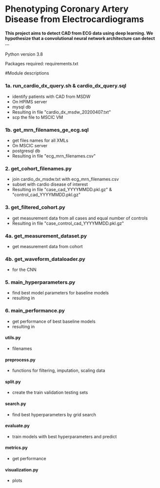 # Phenotyping Coronary Artery Disease from Electrocardiograms
#### This project aims to detect CAD from ECG data using deep learning. We hypothesize that a convolutional neural network architecture can detect ...

Python version 3.8

Packages required: requirements.txt

#Module descriptions


### 1a. run_cardio_dx_query.sh & cardio_dx_query.sql
- identify patients with CAD from MSDW
- On HPIMS server
- mysql db
- Resulting in file "cardio_dx_msdw_20200407.txt"
- scp the file to MSCIC VM


### 1b. get_mrn_filenames_ge_ecg.sql
- get files names for all XMLs 
- On MSCIC server
- postgresql db
- Resulting in file "ecg_mrn_filenames.csv"
  
### 2. get_cohort_filenames.py
- join cardio_dx_msdw.txt with ecg_mrn_filenames.csv
- subset with cardio disease of interest
- Resulting in file "case_cad_YYYYMMDD.pkl.gz" & "control_cad_YYYYMMDD.pkl.gz"

### 3. get_filtered_cohort.py
- get measurement data from all cases and equal number of controls
- Resulting in file "case_control_cad_YYYYMMDD.pkl.gz"

### 4a. get_measurement_dataset.py
- get measurement data from cohort

### 4b. get_waveform_dataloader.py
- for the CNN

### 5. main_hyperparameters.py
- find best model parameters for baseline models
- resulting in 

### 6. main_performance.py
- get performance of best baseline models
- resulting in

#### utils.py
- filenames

#### preprocess.py
- functions for filtering, imputation, scaling data

#### split.py
- create the train validation testing sets

#### search.py
- find best hyperparameters by grid search

#### evaluate.py
- train models with best hyperparameters and predict

#### metrics.py
- get performance 

#### visualization.py
- plots


